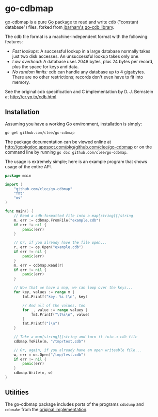 # go-cdbmap

go-cdbmap is a pure [Go](http://golang.org/) package to read and write cdb ("constant database") files, forked from [jbarham's go-cdb library](https://github.com/jbarham/go-cdb/).

The cdb file format is a machine-independent format with the following features:

 - *Fast lookups:* A successful lookup in a large database normally takes just two disk accesses. An unsuccessful lookup takes only one.
 - *Low overhead:* A database uses 2048 bytes, plus 24 bytes per record, plus the space for keys and data.
 - *No random limits:* cdb can handle any database up to 4 gigabytes. There are no other restrictions; records don't even have to fit into memory.

See the original cdb specification and C implementation by D. J. Bernstein
at http://cr.yp.to/cdb.html.

## Installation

Assuming you have a working Go environment, installation is simply:

	go get github.com/clee/go-cdbmap

The package documentation can be viewed online at
http://gopkgdoc.appspot.com/pkg/github.com/clee/go-cdbmap
or on the command line by running `go doc github.com/clee/go-cdbmap`.

The usage is extremely simple; here is an example program that shows usage of the entire API.

```go
package main

import (
	"github.com/clee/go-cdbmap"
	"fmt"
	"os"
)

func main() {
	// Read a cdb-formatted file into a map[string][]string
	m, err := cdbmap.FromFile("example.cdb")
	if err != nil {
		panic(err)
	}

	// Or, if you already have the file open...
	r, err := os.Open("example.cdb")
	if err != nil {
		panic(err)
	}
	m, err = cdbmap.Read(r)
	if err != nil {
		panic(err)
	}

	// Now that we have a map, we can loop over the keys...
	for key, values := range m {
		fmt.Printf("key: %s [\n", key)

		// And all of the values, too
		for _, value := range values {
			fmt.Printf("\t%s\n", value)
		}
		fmt.Printf("]\n")
	}

	// Take a map[string][]string and turn it into a cdb file
	cdbmap.ToFile(m, "/tmp/test.cdb")

	// Or, again, if you already have an open writeable file...
	w, err = os.Open("/tmp/test.cdb")
	if err != nil {
		panic(err)
	}
	cdbmap.Write(m, w)
}
```

## Utilities

The go-cdbmap package includes ports of the programs `cdbdump` and `cdbmake` from
the [original implementation](http://cr.yp.to/cdb/cdbmake.html).
